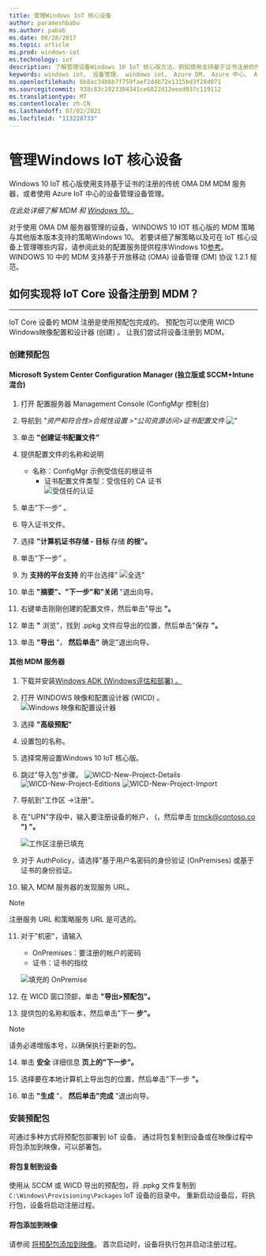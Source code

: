 ```yaml
---
title: 管理Windows IoT 核心设备
author: parameshbabu
ms.author: pabab
ms.date: 08/28/2017
ms.topic: article
ms.prod: windows-iot
ms.technology: iot
description: 了解管理设备Windows 10 IoT 核心版方法，例如使用支持基于证书注册的传统 OMA DM MDM 服务器。
keywords: windows iot， 设备管理， windows iot， Azure DM， Azure 中心， Azure IoT
ms.openlocfilehash: bb8ac34bbb7f759faef2d4b72e1315bd3f28d071
ms.sourcegitcommit: 938c83c2823304341ce6022d12eeed037c119112
ms.translationtype: MT
ms.contentlocale: zh-CN
ms.lasthandoff: 07/02/2021
ms.locfileid: "113228733"
---
```

# <a name="managing-windows-iot-core-devices"></a>管理Windows IoT 核心设备

Windows 10 IoT 核心版使用支持基于证书的注册的传统 OMA DM MDM 服务器，或者使用 Azure IoT 中心的设备管理设备管理。  

 _在此处详细了解 MDM 和 [Windows 10。](https://msdn.microsoft.com/library/windows/hardware/dn914769(v=vs.85).aspx)_  

对于使用 OMA DM 服务器管理的设备，WINDOWS 10 IOT 核心版的 MDM 策略与其他版本版本支持的策略Windows 10。 若要详细了解策略以及可在 IoT 核心设备上管理哪些内容，请参阅此处的配置服务提供程序Windows 10[参考](https://aka.ms/csplist)。 WINDOWS 10 中的 MDM 支持基于开放移动 (OMA) 设备管理 (DM) 协议 1.2.1 规范。

## <a name="how-do-i-enroll-an-iot-core-device-into-a-mdm"></a>如何实现将 IoT Core 设备注册到 MDM？
___
IoT Core 设备的 MDM 注册是使用预配包完成的。 预配包可以使用 WICD Windows映像配置和设计器 (创建) 。 让我们尝试将设备注册到 MDM。

### <a name="creating-a-provisioning-package"></a>创建预配包

#### <a name="microsoft-system-center-configuration-manager-standalone-or-sccmintune-hybrid"></a>Microsoft System Center Configuration Manager (独立版或 SCCM+Intune 混合) 

1. 打开 配置服务器 Management Console (ConfigMgr 控制台) 

2. 导航到 _"资产和符合性>合规性设置 >"公司资源访问>证书配置文件_ 
    ![ "](../media/ManagingDevices/ConfigMgr-Certificate-Profiles.PNG)

3. 单击 **"创建证书配置文件"**

4. 提供配置文件的名称和说明
   - 名称：ConfigMgr 示例受信任的根证书
     - 证书配置文件类型：受信任的 CA 证书  
     ![受信任的认证](../media/ManagingDevices/ConfigMgr-Certificate-Profiles-Wizard.png)

5. 单击“下一步”  。

6. 导入证书文件。

7. 选择 **"计算机证书存储 - 目标** 存储 **的根"。**

8. 单击“下一步”  。

9. 为 **支持的平台支持** 的平台选择" ![ 全选"](../media/ManagingDevices/ConfigMgr-Certificate-Profiles-Wizard-Supported-Platforms.png)

10. 单击 **"摘要"、"下一步"和"关闭** "退出向导。

11. 右键单击刚刚创建的配置文件，然后单击"导出 **"。**

12. 单击 **"** 浏览"，找到 .ppkg 文件应导出的位置，然后单击"保存 **"。**

13. 单击 **"导出** "， **然后单击"** 确定"退出向导。

#### <a name="other-mdm-servers"></a>其他 MDM 服务器

1. 下载并安装[Windows ADK (Windows评估和部署) 。 ](https://developer.microsoft.com/windows/hardware/windows-assessment-deployment-kit)

2. 打开 WINDOWS 映像和配置设计器 (WICD) 。
   ![Windows 映像和配置设计器](../media/ManagingDevices/WICD-Start-Page.png)

3. 选择 **"高级预配"**

4. 设置包的名称。

5. 选择常用设置Windows 10 IoT 核心版。

6. 跳过"导入包"步骤。
   ![WICD-New-Project-Details ](../media/ManagingDevices/WICD-Advanced-Provisioning-New-Project-Details.PNG) 
    ![ WICD-New-Project-Editions ](../media/ManagingDevices/WICD-Advanced-Provisioning-New-Project-Editions.PNG) 
    ![ WICD-New-Project-Import](../media/ManagingDevices/WICD-Advanced-Provisioning-New-Project-Import.PNG)

7. 导航到"工作区 ->注册&quot;。

8. 在&quot;UPN&quot;字段中，输入要注册设备的帐户， (，然后单击 trmck@contoso.co **") "。**

   ![工作区注册已填充](../media/ManagingDevices/WICD-Workplace-Enrollments-UPN-Filled.png)

9. 对于 AuthPolicy，请选择"基于用户名密码的身份验证 (OnPremises) 或基于证书的身份验证。

10. 输入 MDM 服务器的发现服务 URL。

> [!NOTE]
> 注册服务 URL 和策略服务 URL 是可选的。

11. 对于"机密"，请输入  
    - OnPremises：要注册的帐户的密码  
    - 证书：证书的指纹
    
    ![填充的 OnPremise](../media/ManagingDevices/WICD-Workplace-Enrollments-UPN-Details-Filled-Premise.png)  

12. 在 WICD 窗口顶部，单击 **"导出>预配包"。**

13. 提供包的名称和版本，然后单击"下一 **步"。** 

> [!NOTE]
> 请务必递增版本号，以确保执行更新的包。

14. 单击 **安全** 详细信息 **页上的"下一步"。**

15. 选择要在本地计算机上导出包的位置，然后单击"下一步 **"。**

16. 单击 **"生成** "， **然后单击"完成** "退出向导。

### <a name="installing-the-provisioning-package"></a>安装预配包

可通过多种方式将预配包部署到 IoT 设备。 通过将包复制到设备或在映像过程中将包添加到映像，可以部署包。

#### <a name="copying-package-to-device"></a>将包复制到设备

使用从 SCCM 或 WICD 导出的预配包，将 .ppkg 文件复制到 `C:\Windows\Provisioning\Packages` IoT 设备的目录中。 重新启动设备后，将执行包，设备将启动注册过程。

#### <a name="adding-package-to-image"></a>将包添加到映像

请参阅 [将预配包添加到映像](https://docs.microsoft.com/windows-hardware/manufacture/iot/add-a-provisioning-package-to-an-image)。 首次启动时，设备将执行包并启动注册过程。
